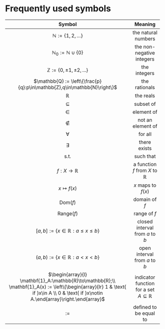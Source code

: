 # Frequently used symbols

| Symbol | Meaning |
| :---: | :---: |
| $\mathbb{N} := \{1,2,\ldots\}$ | the natural numbers |
| $\mathbb{N}_0 := \mathbb{N}\cup\{0\}$ | the non-negative integers |
| $\mathbb{Z} := \{0,\pm 1,\pm 2,...\}$ | the integers |
| $\mathbb{Q} := \left\{\frac{p}{q}:p\in\mathbb{Z},q\in\mathbb{N}\right\}$ | the rationals |
| $\mathbb{R}$ | the reals |
| $\subseteq$ | subset of |
| $\in$ | element of |
| $\notin$ | not an element of |
| $\forall$ | for all |
| $\exists$ | there exists |
| s.t. | such that |
| $f:X\to\mathbb{R}$ | a function $f$ from $X$ to $\mathbb{R}$ |
| $x\mapsto f(x)$ | $x$ maps to $f(x)$ |
| $\text{Dom}(f)$ | domain of $f$ |
| $\text{Range}(f)$ | range of $f$ |
| $[a,b]:=\{x\in\mathbb{R}:a\leq x\leq b\}$ | closed interval from $a$ to $b$ |
| $(a,b):=\{x\in\mathbb{R}:a<x<b\}$ | open interval from $a$ to $b$ |
| $\begin{array}{l} \mathbf{1}_A:\mathbb{R}\to\mathbb{R};\\ \mathbf{1}_A(x) := \left\{\begin{array}{lr} 1 & \text{ if }x\in A \\ 0 & \text{ if }x\notin A.\end{array}\right.\end{array}$ | indicator function for a set $A\subseteq\mathbb{R}$ |
| $:=$ | defined to be equal to |